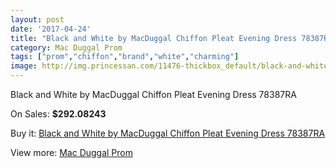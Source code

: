 ```yaml
---
layout: post
date: '2017-04-24'
title: "Black and White by MacDuggal Chiffon Pleat Evening Dress 78387RA"
category: Mac Duggal Prom
tags: ["prom","chiffon","brand","white","charming"]
image: http://img.princessan.com/11476-thickbox_default/black-and-white-by-macduggal-chiffon-pleat-evening-dress-78387ra.jpg
---
```

Black and White by MacDuggal Chiffon Pleat Evening Dress 78387RA

On Sales: **$292.08243**
<a href="https://www.princessan.com/en/mac-duggal-prom/5364-black-and-white-by-macduggal-chiffon-pleat-evening-dress-78387ra.html"><amp-img layout="responsive" width="600" height="600" src="//img.princessan.com/11476-thickbox_default/black-and-white-by-macduggal-chiffon-pleat-evening-dress-78387ra.jpg" alt="Black and White by MacDuggal Chiffon Pleat Evening Dress 78387RA 0" /></a>
<a href="https://www.princessan.com/en/mac-duggal-prom/5364-black-and-white-by-macduggal-chiffon-pleat-evening-dress-78387ra.html"><amp-img layout="responsive" width="600" height="600" src="//img.princessan.com/11477-thickbox_default/black-and-white-by-macduggal-chiffon-pleat-evening-dress-78387ra.jpg" alt="Black and White by MacDuggal Chiffon Pleat Evening Dress 78387RA 1" /></a>

Buy it: [Black and White by MacDuggal Chiffon Pleat Evening Dress 78387RA](https://www.princessan.com/en/mac-duggal-prom/5364-black-and-white-by-macduggal-chiffon-pleat-evening-dress-78387ra.html "Black and White by MacDuggal Chiffon Pleat Evening Dress 78387RA")

View more: [Mac Duggal Prom](https://www.princessan.com/en/42-mac-duggal-prom "Mac Duggal Prom")